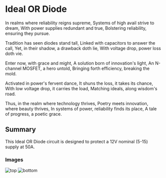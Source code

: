 # Ideal OR Diode

In realms where reliability reigns supreme,
Systems of high avail strive to dream,
With power supplies redundant and true,
Bolstering reliability, ensuring they pursue.

Tradition has seen diodes stand tall,
Linked with capacitors to answer the call,
Yet, in their shadow, a drawback doth lie,
With voltage drop, power loss doth vie.

Enter now, with grace and might,
A solution born of innovation's light,
An N-channel MOSFET, a hero untold,
Bringing forth efficiency, breaking the mold.

Activated in power's fervent dance,
It shuns the loss, it takes its chance,
With low voltage drop, it carries the load,
Matching ideals, along wisdom's road.

Thus, in the realm where technology thrives,
Poetry meets innovation, where beauty thrives,
In systems of power, reliability finds its place,
A tale of progress, a poetic grace.


## Summary

This Ideal OR Diode circuit is designed to protect a 12V nominal (5-15) supply at 50A.

### Images
![top](VA7DBI.github.io/ideal-or-diode/top.png)
![bottom](VA7DBI.github.io/ideal-or-diode/bottom.png)

